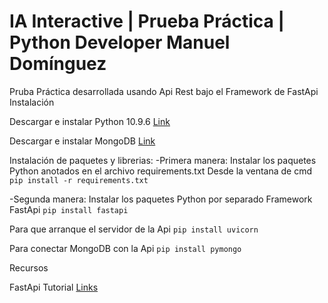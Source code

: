# IA Interactive | Prueba Práctica | Python Developer Manuel Domínguez

Pruba Práctica desarrollada usando Api Rest bajo el Framework de FastApi 
Instalación

Descargar e instalar Python 10.9.6 [Link](https://www.python.org/downloads/release/python-3109/)

Descargar e instalar MongoDB [Link](https://www.mongodb.com/try/download/community)

Instalación de paquetes y librerias:
-Primera manera: Instalar los paquetes Python anotados en el archivo requirements.txt
Desde la ventana de cmd
`pip install -r requirements.txt`

-Segunda manera: Instalar los paquetes Python por separado 
Framework FastApi
`pip install fastapi`

Para que arranque el servidor de la Api
`pip install uvicorn`

Para conectar MongoDB con la Api
`pip install pymongo`


Recursos

FastApi Tutorial [Links](https://fastapi.tiangolo.com/tutorial/)


